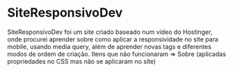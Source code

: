 # SiteResponsivoDev
SiteResponsivoDev foi um site criado baseado num vídeo do Hostinger, onde procurei aprender sobre como aplicar a responsividade no site para mobile, usando media query, além de aprender novas tags e diferentes modos de ordem de criação. Itens que não funcionaram => Sobre (aplicadas propriedades no CSS mas não se aplicaram no site)
